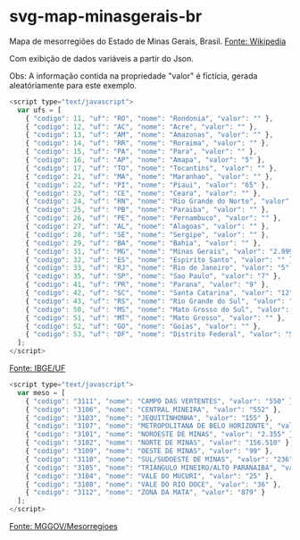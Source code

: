 # svg-map-minasgerais-br
Mapa de mesorregiões do Estado de Minas Gerais, Brasil.
[Fonte: Wikipedia](https://pt.wikipedia.org/wiki/Minas_Gerais)

Com exibição de dados variáveis a partir do Json.

Obs: A informação contida na propriedade "valor" é fictícia, gerada aleatóriamente para este exemplo.

```js
<script type="text/javascript">
  var ufs = [
    { "codigo": 11, "uf": "RO", "nome": "Rondonia", "valor": "" },
    { "codigo": 12, "uf": "AC", "nome": "Acre", "valor": "" },
    { "codigo": 13, "uf": "AM", "nome": "Amazonas", "valor": "" },
    { "codigo": 14, "uf": "RR", "nome": "Roraima", "valor": "" }, 
    { "codigo": 15, "uf": "PA", "nome": "Para", "valor": "" }, 
    { "codigo": 16, "uf": "AP", "nome": "Amapa", "valor": "5" }, 
    { "codigo": 17, "uf": "TO", "nome": "Tocantins", "valor": "" }, 
    { "codigo": 21, "uf": "MA", "nome": "Maranhao", "valor": "" }, 
    { "codigo": 22, "uf": "PI", "nome": "Piaui", "valor": "65" }, 
    { "codigo": 23, "uf": "CE", "nome": "Ceara", "valor": "" }, 
    { "codigo": 24, "uf": "RN", "nome": "Rio Grande do Norte", "valor": "" }, 
    { "codigo": 25, "uf": "PB", "nome": "Paraiba", "valor": "" }, 
    { "codigo": 26, "uf": "PE", "nome": "Pernambuco", "valor": "" }, 
    { "codigo": 27, "uf": "AL", "nome": "Alagoas", "valor": "" }, 
    { "codigo": 28, "uf": "SE", "nome": "Sergipe", "valor": "" }, 
    { "codigo": 29, "uf": "BA", "nome": "Bahia", "valor": "" }, 
    { "codigo": 31, "uf": "MG", "nome": "Minas Gerais", "valor": "2.999.950" }, 
    { "codigo": 32, "uf": "ES", "nome": "Espirito Santo", "valor": "" }, 
    { "codigo": 33, "uf": "RJ", "nome": "Rio de Janeiro", "valor": "5" }, 
    { "codigo": 35, "uf": "SP", "nome": "Sao Paulo", "valor": "7" }, 
    { "codigo": 41, "uf": "PR", "nome": "Parana", "valor": "9" }, 
    { "codigo": 42, "uf": "SC", "nome": "Santa Catarina", "valor": "12" }, 
    { "codigo": 43, "uf": "RS", "nome": "Rio Grande do Sul", "valor": "" }, 
    { "codigo": 50, "uf": "MS", "nome": "Mato Grosso do Sul", "valor": "" }, 
    { "codigo": 51, "uf": "MT", "nome": "Mato Grosso", "valor": "" }, 
    { "codigo": 52, "uf": "GO", "nome": "Goias", "valor": "" }, 
    { "codigo": 53, "uf": "DF", "nome": "Distrito Federal", "valor": "5" }
  ];
</script>
```
[Fonte: IBGE/UF](http://www.ibge.gov.br/home/geociencias/areaterritorial/principal.shtm)
```js
<script type="text/javascript">
  var meso = [
    { "codigo": "3111", "nome": "CAMPO DAS VERTENTES", "valor": "550" },
    { "codigo": "3106", "nome": "CENTRAL MINEIRA", "valor": "552" },
    { "codigo": "3103", "nome": "JEQUITINHONHA", "valor": "155" },
    { "codigo": "3107", "nome": "METROPOLITANA DE BELO HORIZONTE", "valor": "94" },
    { "codigo": "3101", "nome": "NOROESTE DE MINAS", "valor": "2.355" },
    { "codigo": "3102", "nome": "NORTE DE MINAS", "valor": "156.510" },
    { "codigo": "3109", "nome": "OESTE DE MINAS", "valor": "99" },
    { "codigo": "3110", "nome": "SUL/SUDOESTE DE MINAS", "valor": "236" },
    { "codigo": "3105", "nome": "TRIANGULO MINEIRO/ALTO PARANAIBA", "valor": "2.587" },
    { "codigo": "3104", "nome": "VALE DO MUCURI", "valor": "25" },
    { "codigo": "3108", "nome": "VALE DO RIO DOCE", "valor": "36" },
    { "codigo": "3112", "nome": "ZONA DA MATA", "valor": "879" }
  ];
</script>
```
[Fonte: MGGOV/Mesorregioes](http://www.mgweb.mg.gov.br/governomg/ecp/files.do?evento=download&urlArqPlc=ligminas_10_2_04_listamesomicro.pdf)
